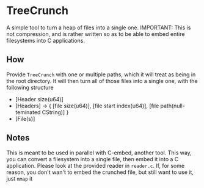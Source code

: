 # TreeCrunch
A simple tool to turn a heap of files into a single one.
IMPORTANT: This is not compression, and is rather written so as to be able to embed entire filesystems into C applications.

## How
Provide `TreeCrunch` with one or multiple paths, which it will treat as being in the root directory.
It will then turn all of those files into a single one, with the following structure
- [Header size(u64)]
- [Headers] -> { [file size(u64)], [file start index(u64)], [file path(null-teminated CString)] }
- [File(s)]

## Notes
This is meant to be used in parallel with C-embed, another tool.
This way, you can convert a filesystem into a single file, then embed it into a C application.
Please look at the provided reader in `reader.c`.
If, for some reason, you don't wan't to embed the crunched file, but still want to use it, just `mmap` it
